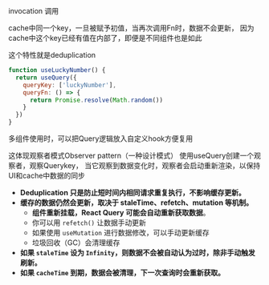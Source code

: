 
invocation 调用

cache中同一个key，一旦被赋予初值，当再次调用Fn时，数据不会更新，
因为cache中这个key已经有值在内部了，即便是不同组件也是如此

这个特性就是deduplication

```js
function useLuckyNumber() {
  return useQuery({
    queryKey: ['luckyNumber'],
    queryFn: () => {
      return Promise.resolve(Math.random())
    }
  })
}
```

多组件使用时，可以把Query逻辑放入自定义hook方便复用

这体现观察者模式Observer pattern（一种设计模式）
使用useQuery创建一个观察者，观察Querykey，
当它观察到数据变化时，观察者会启动重新渲染，以保持UI和cache中数据的同步



- **Deduplication 只是防止短时间内相同请求重复执行，不影响缓存更新。**
- **缓存的数据仍然会更新，取决于 staleTime、refetch、mutation 等机制。**
	- **组件重新挂载，React Query 可能会自动重新获取数据**。
	- 你可以用 `refetch()` 让数据手动更新
	- 如果使用 `useMutation` 进行数据修改，可以手动更新缓存
	- 垃圾回收（GC）会清理缓存
- **如果 `staleTime` 设为 `Infinity`，则数据不会被自动认为过时，除非手动触发刷新。**
- **如果 `cacheTime` 到期，数据会被清理，下一次查询时会重新获取。**